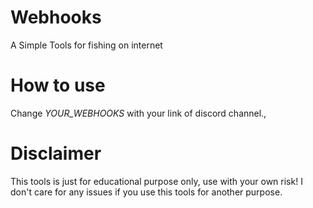 # Webhooks
A Simple Tools for fishing on internet

# How to use
Change *YOUR_WEBHOOKS* with your link of discord channel.,

# Disclaimer
This tools is just for educational purpose only, use with your own risk!
I don't care for any issues if you use this tools for another purpose.
